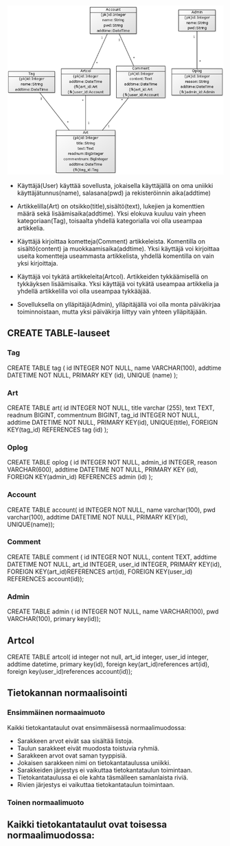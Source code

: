 <img src="https://github.com/yumoL/learningProgramming/blob/master/dokumentaatio/pictures/tietokantakaavio.png">

- Käyttäjä(User) käyttää sovellusta, jokaisella käyttäjällä on oma uniikki käyttäjätunnus(name), salasana(pwd) ja rekisteröinnin aika(addtime)

- Artikkelilla(Art) on otsikko(title),sisältö(text), lukejien ja komenttien määrä sekä lisäämisaika(addtime). Yksi elokuva kuuluu vain yheen kategoriaan(Tag), toisaalta yhdellä kategorialla voi olla useampaa artikkelia. 

- Käyttäjä kirjoittaa kometteja(Comment) artikkeleista. Komentilla on sisältö(content) ja muokkaamisaika(addtime). Yksi käyttäjä voi kirjoittaa useita komentteja useammasta artikkelista, yhdellä komentilla on vain yksi kirjoittaja.

- Käyttäjä voi tykätä artikkeleita(Artcol). Artikkeiden tykkäämisellä on tykkäyksen lisäämisaika. Yksi käyttäjä voi tykätä useampaa artikkelia ja yhdellä artikkelilla voi olla useampaa tykkääjää. 

- Sovelluksella on ylläpitäjä(Admin), ylläpitäjällä voi olla monta päiväkirjaa toiminnoistaan, mutta yksi päiväkirja liittyy vain yhteen ylläpitäjään. 

## CREATE TABLE-lauseet

### Tag
CREATE TABLE tag (
id INTEGER NOT NULL, 
name VARCHAR(100), 
addtime DATETIME NOT NULL, 
PRIMARY KEY (id), 
UNIQUE (name)
);

### Art
CREATE TABLE art(
id INTEGER NOT NULL,
title varchar (255),
text TEXT,
readnum BIGINT,
commentnum BIGINT,
tag_id INTEGER NOT NULL,
addtime DATETIME NOT NULL,
PRIMARY KEY(id),
UNIQUE(title),
FOREIGN KEY(tag_id) REFERENCES tag (id)
);

### Oplog
CREATE TABLE oplog (
id INTEGER NOT NULL, 
admin_id INTEGER, 
reason VARCHAR(600), 
addtime DATETIME NOT NULL, 
PRIMARY KEY (id), 
FOREIGN KEY(admin_id) REFERENCES admin (id)
);

### Account
CREATE TABLE account(
id INTEGER NOT NULL,
name varchar(100),
pwd varchar(100),
addtime DATETIME NOT NULL,
PRIMARY KEY(id),
UNIQUE(name));

### Comment
CREATE TABLE comment (
id INTEGER NOT NULL, 
content TEXT, 
addtime DATETIME NOT NULL,
art_id INTEGER,
user_id INTEGER,
PRIMARY KEY(id),
FOREIGN KEY(art_id)REFERENCES art(id),
FOREIGN KEY(user_id) REFERENCES account(id));

### Admin
CREATE TABLE admin (
id INTEGER NOT NULL, 
name VARCHAR(100), 
pwd VARCHAR(100),
primary key(id));

## Artcol
CREATE TABLE artcol(
id integer not null,
art_id integer,
user_id integer,
addtime datetime,
primary key(id),
foreign key(art_id)references art(id),
foreign key(user_id)references account(id));

## Tietokannan normaalisointi
### Ensimmäinen normaaimuoto
Kaikki tietokantataulut ovat ensimmäisessä normaalimuodossa:
- Sarakkeen arvot eivät saa sisältää listoja.
- Taulun sarakkeet eivät muodosta toistuvia ryhmiä.
- Sarakkeen arvot ovat saman tyyppisiä.
- Jokaisen sarakkeen nimi on tietokantataulussa uniikki.
- Sarakkeiden järjestys ei vaikuttaa tietokantataulun toimintaan.
- Tietokantataulussa ei ole kahta täsmälleen samanlaista riviä.
- Rivien järjestys ei vaikuttaa tietokantataulun toimintaan.

### Toinen normaalimuoto
Kaikki tietokantataulut ovat toisessa normaalimuodossa:
- 

